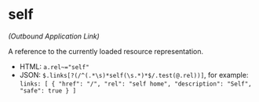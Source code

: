 ﻿# self

_(Outbound Application Link)_

A reference to the currently loaded resource representation.

* HTML: `a.rel~="self"`
* JSON: `$.links[?(/^(.*\s)*self(\s.*)*$/.test(@.rel))]`, for example: `links: [ { "href": "/", "rel": "self home", "description": "Self", "safe": true } ]` 